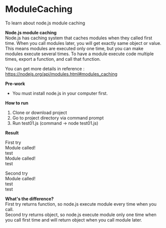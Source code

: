 # ModuleCaching
To learn about node.js module caching

**Node.js module caching**  
Node.js has caching system that caches modules when they called first time. When you call modules later, you will get exactly same object or value.
This means modules are executed only one time, but you can make modules execute several times. To have a module execute code multiple times, export a function, and call that function.

You can get more details in reference : https://nodejs.org/api/modules.html#modules_caching

**Pre-work**  
- You must install node.js in your computer first.

**How to run**  
1. Clone or download project
2. Go to project directory via command prompt
3. Run test01.js (command -> node test01.js)

**Result**  

First try  
Module called!  
test  
Module called!  
test  

Second try  
Module called!  
test  
test  

**What's the difference?**  
First try returns function, so node.js execute module every time when you call.  
Second try returns object, so node.js execute module only one time when you call first time and will return object when you call module later.
